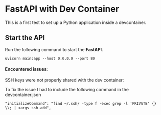 # FastAPI with Dev Container

This is a first test to set up a Python application inside a devcontainer. 

## Start the API

Run the following command to start the __FastAPI__. 


```
uvicorn main:app --host 0.0.0.0 --port 80
```
#### Encountered issues: 

SSH keys were not properly shared with the dev container:

To fix the issue I had to include the following command in the devcontainer.json

```
"initializeCommand": "find ~/.ssh/ -type f -exec grep -l 'PRIVATE' {} \\; | xargs ssh-add",
```